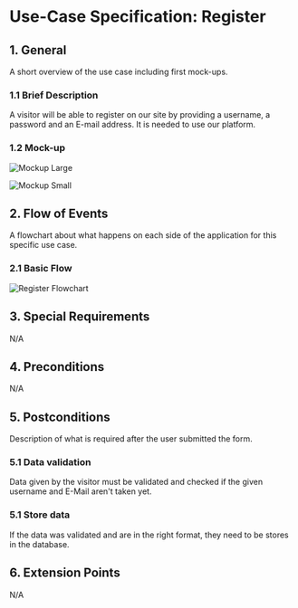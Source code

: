 # Use-Case Specification: Register


## 1. General
A short overview of the use case including first mock-ups.
### 1.1 Brief Description
A visitor will be able to register on our site by providing a username, a password and an 
E-mail address. It is needed to use our platform.

### 1.2 Mock-up


![Mockup Large](https://github.com/phoenixfeder/fc-com/raw/master/UseCases/Register/RegisterMockupLarge.JPG)

![Mockup Small](https://github.com/phoenixfeder/fc-com/raw/master/UseCases/Register/RegisterMockupSmall.JPG)


## 2. Flow of Events
A flowchart about what happens on each side of the application for this specific use case. 
### 2.1 Basic Flow

![Register Flowchart](https://github.com/phoenixfeder/fc-com/raw/master/UseCases/Register/RegisterFlowchart.png)

	
## 3. Special Requirements

N/A


## 4. Preconditions

N/A 

 
## 5. Postconditions
Description of what is required after the user submitted the form.
### 5.1 Data validation
Data given by the visitor must be validated and checked if the given username and E-Mail aren't taken yet.

### 5.1 Store data
If the data was validated and are in the right format, they need to be stores in the database.


## 6. Extension Points
N/A 